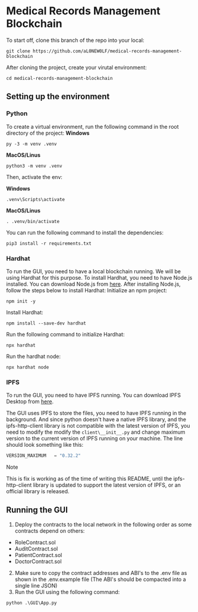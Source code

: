 # Medical Records Management Blockchain

To start off, clone this branch of the repo into your local:
```shell
git clone https://github.com/aL0NEW0LF/medical-records-management-blockchain
```
After cloning the project, create your virutal environment:
```shell
cd medical-records-management-blockchain
```
## Setting up the environment
### Python
To create a virtual environment, run the following command in the root directory of the project:
**Windows**

```shell
py -3 -m venv .venv
```

**MacOS/Linus**

```shell
python3 -m venv .venv
```

Then, activate the env:

**Windows**

```shell
.venv\Scripts\activate
```
**MacOS/Linus**
```shell
. .venv/bin/activate
```
You can run the following command to install the dependencies:
```shell
pip3 install -r requirements.txt
```
### Hardhat
To run the GUI, you need to have a local blockchain running. We will be using Hardhat for this purpose. To install Hardhat, you need to have Node.js installed. You can download Node.js from [here](https://nodejs.org/en/download/). After installing Node.js, follow the steps below to install Hardhat:
Initialize an npm project:
```shell
npm init -y
```
Install Hardhat:
```shell
npm install --save-dev hardhat
```
Run the following command to initialize Hardhat:
```shell
npx hardhat
```
Run the hardhat node:
```shell
npx hardhat node
```
### IPFS
To run the GUI, you need to have IPFS running. You can download IPFS Desktop from [here](https://docs.ipfs.io/install/ipfs-desktop/).

The GUI uses IPFS to store the files, you need to have IPFS running in the background. And since python doesn't have a native IPFS library, and the ipfs-http-client library is not compatible with the latest version of IPFS, you need to modify the modify the `client\__init__.py` and change maximum version to the current version of IPFS running on your machine. The line should look something like this:
```python
VERSION_MAXIMUM   = "0.32.2"
```
> [!NOTE]
> This is fix is working as of the time of writing this README, until the ipfs-http-client library is updated to support the latest version of IPFS, or an official library is released.
## Running the GUI
1. Deploy the contracts to the local network in the following order as some contracts depend on others:
- RoleContract.sol
- AuditContract.sol
- PatientContract.sol
- DoctorContract.sol
2. Make sure to copy the contract addresses and ABI's to the .env file as shown in the .env.example file (The ABI's should be compacted into a single line JSON)
3. Run the GUI using the following command:
```shell
python .\GUI\App.py
```
